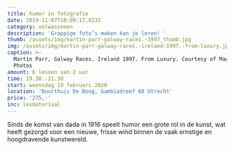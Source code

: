 ```yaml
---
title: humor in fotografie
date: 2019-11-07T10:09:17.823Z
category: volwassenen
description: 'Grappige foto’s maken kan je leren! '
thumb: /assets/img/martin-parr-galway-races.-1997_thumb.jpg
img: /assets/img/martin-parr-galway-races.-ireland-1997.-from-luxury.jpg
caption: >-
  Martin Parr, Galway Races. Ireland 1997. From Luxury. Courtesy of Magnum
  Photos
amount: 6 lessen van 2 uur
time: 19.30 -21.30
start: woensdag 19 februari 2020
location: 'Buurthuis De Boog, Gambiadreef 60 Utrecht'
price: '275,-'
inc: lesmateriaal
---
```

Sinds de komst van dada in 1916 speelt humor een grote rol in de kunst, wat heeft gezorgd voor een nieuwe, frisse wind binnen de vaak ernstige en hoogdravende kunstwereld.
